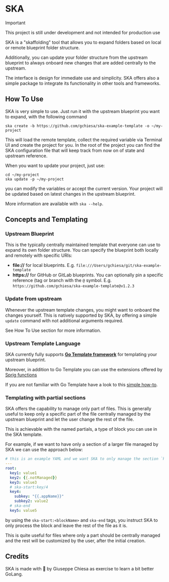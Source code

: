# SKA

> [!IMPORTANT]
> This project is still under development and not intended for production use


SKA is a "skaffolding" tool that allows you to expand folders based on local or remote blueprint folder structure.

Additionally, you can update your folder structure from the upstream blueprint to always onboard new changes that are
added centrally to the upstream.

The interface is design for immediate use and simplicity. SKA offers also a simple package to integrate its
functionality in other tools and frameworks.


## How To Use

SKA is very simple to use. Just run it with the upstream blueprint you want to expand, with the following command

```shell 
ska create -b https://github.com/gchiesa/ska-example-template -o ~/my-project
```

This will load the remote template, collect the required variable via Terminal UI and create the project for you. In
the root of the project you can find the SKA configuration file that will keep track from now on of state and
upstream reference.

When you want to update your project, just use:

```shell
cd ~/my-project
ska update -p ~/my-project
```

you can modify the variables or accept the current version. Your project will be updated based on latest changes in
the upstream blueprint.

More information are available with `ska --help`.

## Concepts and Templating 

### Upstream Blueprint

This is the typically centrally maintained template that everyone can use to expand its own folder structure. You
can specify the blueprint both locally and remotely with specific URIs:

* **file://** for local blueprints. E.g. `file:///Users/gchiesa/git/ska-example-template`
* **https://** for GitHub or GitLab blueprints. You can optionally pin a specific reference (tag or branch with the `@`
  symbol. E.g. `https://github.com/gchiesa/ska-example-template@v1.2.3`

### Update from upstream

Whenever the upstream template changes, you might want to onboard the changes yourself. This is natively supported
by SKA, by offering a simple `update` command with not additional arguments required.

See How To Use section for more information.


### Upstream Template Language

SKA currently fully supports **[Go Template framework][go-template]** for templating your upstream blueprint.

Moreover, in addition to Go Template you can use the extensions offered by [Sprig functions][sprig]

If you are not familiar with Go Template have a look to this [simple how-to][go-template-how-to].

[go-template]: https://pkg.go.dev/text/template

[sprig]: https://masterminds.github.io/sprig/

[go-template-how-to]: https://www.digitalocean.com/community/tutorials/how-to-use-templates-in-go#step-4-writing-a-template

### Templating with partial sections

SKA offers the capability to manage only part of files. This is generally useful to keep only a specific part of the 
file centrally managed by the upstream blueprint and let the user change the rest of the file. 

This is achievable with the named partials, a type of block you can use in the SKA template. 

For example, if we want to have only a section of a larger file managed by SKA we can use the approach below:

```yaml
# this is an example YAML and we want SKA to only manage the section `key4`
---
root:
  key1: value1
  key2: {{.notManaged}}
  key3: value3
  # ska-start:key/4
  key4:
    subkey: "{{.appName}}"
    subkey2: value2
  # ska-end
  key5: value5
```

by using the `ska-start:<blockName>` and `ska-end` tags, you instruct SKA to only process the block and leave the 
rest of the file as it is. 

This is quite useful for files where only a part should be centrally managed and the rest will be customized by the 
user, after the initial creation.

## Credits

SKA is made with 💙 by Giuseppe Chiesa as exercise to learn a bit better GoLang.